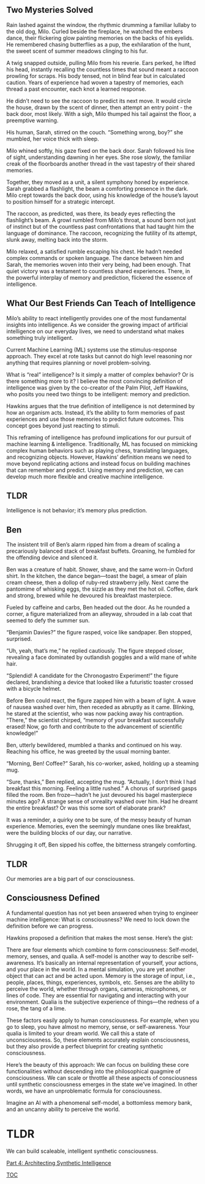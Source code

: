 ## Two Mysteries Solved

Rain lashed against the window, the rhythmic drumming a familiar lullaby to the old dog, Milo. Curled beside the fireplace, he watched the embers dance, their flickering glow painting memories on the backs of his eyelids. He remembered chasing butterflies as a pup, the exhilaration of the hunt, the sweet scent of summer meadows clinging to his fur.

A twig snapped outside, pulling Milo from his reverie. Ears perked, he lifted his head, instantly recalling the countless times that sound meant a raccoon prowling for scraps. His body tensed, not in blind fear but in calculated caution. Years of experience had woven a tapestry of memories, each thread a past encounter, each knot a learned response.

He didn’t need to see the raccoon to predict its next move. It would circle the house, drawn by the scent of dinner, then attempt an entry point - the back door, most likely. With a sigh, Milo thumped his tail against the floor, a preemptive warning.

His human, Sarah, stirred on the couch. “Something wrong, boy?” she mumbled, her voice thick with sleep.

Milo whined softly, his gaze fixed on the back door. Sarah followed his line of sight, understanding dawning in her eyes. She rose slowly, the familiar creak of the floorboards another thread in the vast tapestry of their shared memories.

Together, they moved as a unit, a silent symphony honed by experience. Sarah grabbed a flashlight, the beam a comforting presence in the dark. Milo crept towards the back door, using his knowledge of the house’s layout to position himself for a strategic intercept.

The raccoon, as predicted, was there, its beady eyes reflecting the flashlight’s beam. A growl rumbled from Milo’s throat, a sound born not just of instinct but of the countless past confrontations that had taught him the language of dominance. The raccoon, recognizing the futility of its attempt, slunk away, melting back into the storm.

Milo relaxed, a satisfied rumble escaping his chest. He hadn’t needed complex commands or spoken language. The dance between him and Sarah, the memories woven into their very being, had been enough. That quiet victory was a testament to countless shared experiences. There, in the powerful interplay of memory and prediction, flickered the essence of intelligence.

## What Our Best Friends Can Teach of Intelligence
Milo’s ability to react intelligently provides one of the most fundamental insights into intelligence. As we consider the growing impact of artificial intelligence on our everyday lives, we need to understand what makes something truly intelligent. 

Current Machine Learning (ML) systems use the stimulus-response approach. They excel at rote tasks but cannot do high level reasoning nor anything that requires planning or novel problem-solving.

What is “real” intelligence? Is it simply a matter of complex behavior? Or is there something more to it? I believe the most convincing definition of intelligence was given by the co-creator of the Palm Pilot, Jeff Hawkins, who posits you need two things to be intelligent: memory and prediction.

Hawkins argues that the true definition of intelligence is not determined by how an organism acts. Instead, it’s the ability to form memories of past experiences and use those memories to predict future outcomes. This concept goes beyond just reacting to stimuli.

This reframing of intelligence has profound implications for our pursuit of machine learning & intelligence. Traditionally, ML has focused on mimicking complex human behaviors such as playing chess, translating languages, and recognizing objects. However, Hawkins’ definition means we need to move beyond replicating actions and instead focus on building machines that can remember and predict. Using memory and prediction, we can develop much more flexible and creative machine intelligence.

## TLDR
Intelligence is not behavior; it’s memory plus prediction.

## Ben
The insistent trill of Ben’s alarm ripped him from a dream of scaling a precariously balanced stack of breakfast buffets. Groaning, he fumbled for the offending device and silenced it.

Ben was a creature of habit. Shower, shave, and the same worn-in Oxford shirt. In the kitchen, the dance began—toast the bagel, a smear of plain cream cheese, then a dollop of ruby-red strawberry jelly. Next came the pantomime of whisking eggs, the sizzle as they met the hot oil. Coffee, dark and strong, brewed while he devoured his breakfast masterpiece.

Fueled by caffeine and carbs, Ben headed out the door. As he rounded a corner, a figure materialized from an alleyway, shrouded in a lab coat that seemed to defy the summer sun.

“Benjamin Davies?” the figure rasped, voice like sandpaper. Ben stopped, surprised.

“Uh, yeah, that’s me,” he replied cautiously. The figure stepped closer, revealing a face dominated by outlandish goggles and a wild mane of white hair.

“Splendid! A candidate for the Chronogastro Experiment!” the figure declared, brandishing a device that looked like a futuristic toaster crossed with a bicycle helmet.

Before Ben could react, the figure zapped him with a beam of light. A wave of nausea washed over him, then receded as abruptly as it came. Blinking, he stared at the scientist, who was now packing away his contraption.
“There,” the scientist chirped, “memory of your breakfast successfully erased! Now, go forth and contribute to the advancement of scientific knowledge!”

Ben, utterly bewildered, mumbled a thanks and continued on his way. Reaching his office, he was greeted by the usual morning banter.

“Morning, Ben! Coffee?” Sarah, his co-worker, asked, holding up a steaming mug.

“Sure, thanks,” Ben replied, accepting the mug. “Actually, I don’t think I had breakfast this morning. Feeling a little rushed.”
A chorus of surprised gasps filled the room. Ben froze—hadn’t he just devoured his bagel masterpiece minutes ago? A strange sense of unreality washed over him. Had he dreamt the entire breakfast? Or was this some sort of elaborate prank?

It was a reminder, a quirky one to be sure, of the messy beauty of human experience. Memories, even the seemingly mundane ones like breakfast, were the building blocks of our day, our narrative.

Shrugging it off, Ben sipped his coffee, the bitterness strangely comforting.

## TLDR
Our memories are a big part of our consciousness.

## Consciousness Defined
A fundamental question has not yet been answered when trying to engineer machine intelligence: What is consciousness? We need to lock down the definition before we can progress.

Hawkins proposed a definition that makes the most sense. Here’s the gist:

There are four elements which combine to form consciousness: Self-model, memory, senses, and qualia. A self-model is another way to describe self-awareness. It’s basically an internal representation of yourself, your actions, and your place in the world. In a mental simulation, you are yet another object that can act and be acted upon.
Memory is the storage of input, i.e., people, places, things, experiences, symbols, etc.
Senses are the ability to perceive the world, whether through organs, cameras, microphones, or lines of code. They are essential for navigating and interacting with your environment. Qualia is the subjective experience of things—the redness of a rose, the tang of a lime. 

These factors easily apply to human consciousness. For example, when you go to sleep, you have almost no memory, sense, or self-awareness. Your qualia is limited to your dream world. We call this a state of unconsciousness. So, these elements accurately explain consciousness, but they also provide a perfect blueprint for creating synthetic consciousness. 

Here’s the beauty of this approach: We can focus on building these core functionalities without descending into the philosophical quagmire of consciousness. We can scale or throttle all these aspects of consciousness until synthetic consciousness emerges in the state we’ve imagined. In other words, we have an unproblematic formula for consciousness.

Imagine an AI with a phenomenal self-model, a bottomless memory bank, and an uncanny ability to perceive the world.

# TLDR
We can build scaleable, intelligent synthetic consciousness. 

[Part 4: Architecting Synthetic Intelligence](https://pebreo.github.io/begin/Part4-architecture-of-synthetic-intelligence.html)

[TOC](https://pebreo.github.io/)
